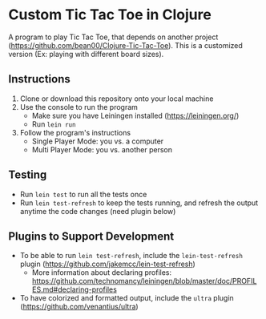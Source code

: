 # Custom Tic Tac Toe in Clojure

A program to play Tic Tac Toe, that depends on another project (https://github.com/bean00/Clojure-Tic-Tac-Toe). This is a customized version (Ex: playing with different board sizes).

## Instructions
1. Clone or download this repository onto your local machine
2. Use the console to run the program
    - Make sure you have Leiningen installed (https://leiningen.org/)
    - Run `lein run`
3. Follow the program's instructions
    - Single Player Mode: you vs. a computer
    - Multi Player Mode: you vs. another person

## Testing
- Run `lein test` to run all the tests once
- Run `lein test-refresh` to keep the tests running, and refresh the output anytime the code changes (need plugin below)

## Plugins to Support Development
- To be able to run `lein test-refresh`, include the `lein-test-refresh` plugin (https://github.com/jakemcc/lein-test-refresh)
    - More information about declaring profiles: https://github.com/technomancy/leiningen/blob/master/doc/PROFILES.md#declaring-profiles
- To have colorized and formatted output, include the `ultra` plugin (https://github.com/venantius/ultra)
